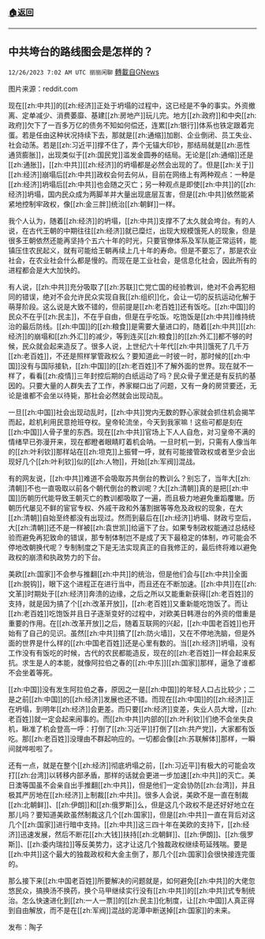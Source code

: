###  [:house:返回](README.md)
---


## 中共垮台的路线图会是怎样的？
`12/26/2023 7:02 AM UTC 丽丽闲聊` [轉載自GNews](https://gnews.org/articles/2152097)

图片来源：reddit.com

现在[[zh:中共]]的[[zh:经济]]正处于坍塌的过程中，这已经是不争的事实。外资撤离、定单减少、消费萎靡、基建[[zh:房地产]]玩儿完。地方[[zh:政府]]和中央[[zh:政府]]欠下了一百多万亿的债务不知如何偿还，连累[[zh:银行]]体系也铁定跟着完蛋。若是任由这种状况持续下去，那就是[[zh:通缩]]加剧、企业倒闭、员工失业、社会动荡。若是[[zh:习近平]]撑不住了，弄个无锚大印钞，那结局就是[[zh:恶性通货膨胀]]，出现类似于[[zh:国民党]]滥发金圆券的结局。无论是[[zh:通缩]]还是[[zh:通胀]]，[[zh:中共]][[zh:经济]]的坍塌都是必然会出现的了。但是[[zh:关于]][[zh:经济]]崩塌后[[zh:中共]]政权会何去何从，目前在网络上有两种观点：一种是[[zh:经济]]坍塌后[[zh:中共]]也会随之灭亡；另一种观点是即使[[zh:中共]]的[[zh:经济]]坍塌，国内民众成为两脚羊并大量出现底层互害，但是[[zh:中共]]依然能紧紧地控制牢政权，像[[zh:金三胖]]统治[[zh:朝鲜]]一样。

我个人认为，随着[[zh:经济]]的坍塌，[[zh:中共]]支撑不了太久就会垮台。有的人说，在古代王朝的中期往往[[zh:经济]]就已糜烂，出现大规模饿死人的现象，但是很多王朝依然还能再坚持个五六十年的时光，只要官僚体系及军队能正常运转，能镇压住农民起义，就有可能给王朝再续上几十年的寿命。但是不要忘了，那是农业社会，在农业社会什么都是慢的。而现在是工业社会，是信息化社会，因此所有的进程都会是大大加快的。

有人说，[[zh:中共]]充分吸取了[[zh:苏联]]亡党亡国的经验教训，绝对不会再犯相同的错误，绝对不会允许民众实现自我[[zh:组织]]化，会让一切的反抗运动化解于萌芽阶段。这么说是大致不错的，但前提是[[zh:老百姓]]还有饭吃。[[zh:中国]]的民众不在乎[[zh:民主]]，不在乎自由，但是在乎吃饭。吃饱饭是[[zh:中共]]维持统治的最后防线。[[zh:中国]]的[[zh:粮食]]是需要大量进口的，随着[[zh:中共]][[zh:经济]]的崩塌和[[zh:外汇]]的减少，等到连买[[zh:粮食]]的[[zh:外汇]]都不够的时候，民众就会起来造反了。很多人说，上世纪六十年代[[zh:中共]]饿死了几千万[[zh:老百姓]]，不还是照样掌管政权么？要知道此一时彼一时，那时候的[[zh:中国]]没有与国际接轨，[[zh:中国]]的[[zh:老百姓]]不了解外面的世界。现在就不一样了，看看[[zh:疫情]]三年封控后期的白纸运动了吗？民众骨子里还是有反抗的基因的。只要大量的人群失去了工作，养家糊口出了问题，又有一身的房贷要还，无论是谁都不会坐以待毙，那社会必然就会出现动乱。

一旦[[zh:中国]]社会出现动乱时，[[zh:中共]]党内无数的野心家就会抓住机会揭竿而起，趁机利用民意抢班夺权。皇帝轮流坐，今天到我家嘛！这些可都是刻在[[zh:中国]]人骨子里的东西。现在[[zh:中共]]官场上下人人自危，对习皇帝不满的情绪早已弥漫开来，现在都瞪者眼睛盯着机会呐。一旦时机一到，只需有人像当年的[[zh:叶利钦]]那样站在[[zh:坦克]]上振臂一呼，就有可能接管政权或者至少会出现好几个[[zh:叶利钦]]似的[[zh:人物]]，开始[[zh:军阀]]混战。

有的网友说，[[zh:中共]]难道不会吸取苏共倒台的教训么？别忘了，当年大[[zh:清朝]]不也一直吸取以前各个朝代倒台的教训呢？大[[zh:清朝]]真的是把[[zh:中国]]历朝历代能导致王朝灭亡的教训都吸取了一遍，而且极力地避免重蹈覆辙。历朝历代屡见不鲜的宦官专权、外戚干政和外藩割据等等危及政权的现象，在大[[zh:清朝]]自始至终都没有出现过。然而到最后在[[zh:经济]]坍塌、财政亏空后，大[[zh:清朝]]还不是一样被[[zh:袁世凯]]给逼下了台。如果专制政权能通过总结经验而避免再犯致命的错误，那专制体制岂不是成了天下最稳定的体制，咋可能会不停地改朝换代呢？专制制度之下是无法实现真正的自我修正的，最后终将难以避免政权的崩溃和执政势力的下台。

美欧[[zh:国家]]不会参与推翻[[zh:中共]]的统治，但是他们会与[[zh:中共]]全面[[zh:脱钩]]，眼下这个进程正在进行当中，而且还在不断加速。[[zh:中共]]在[[zh:文革]]时期处于[[zh:经济]]奔溃的边缘，之后之所以又能重新获得[[zh:老百姓]]的支持，就是因为搞了个[[zh:改革开放]]，[[zh:老百姓]]又重新能吃饱饭了。而让[[zh:老百姓]]吃饱饭并且日子逐渐变好的过程中，对欧美日韩港台的外资的借重是重要的作用。在[[zh:改革开放]]之后，随着互联网的兴起，[[zh:中国老百姓]]也开始有了自己的见识。虽然[[zh:中共]]搞了[[zh:防火墙]]，又在不停地洗脑，但是外面的世界是什么样的[[zh:中国老百姓]]还是心里有数的。当[[zh:经济]]坍塌，没有工作没有有饭吃的时候，古代的农民都能造反，现在的[[zh:老百姓]]一样会起来反抗。求生是人的本能，就像阿拉伯之春的[[zh:中东]][[zh:国家]]那样，逼急了谁都不会坐着等死。

[[zh:中国]]没有发生阿拉伯之春，原因之一是[[zh:中国]]的年轻人口占比较少；二是之前[[zh:中国]]的[[zh:经济]]发展也还不错。而现在[[zh:中国]]的[[zh:经济]]正在坍塌，到明年[[zh:经济]]会更差。而只要[[zh:经济]]变差，失业人员大增，[[zh:老百姓]]就一定会起来闹事的。而[[zh:中共]]内部的[[zh:叶利钦]]们绝不会坐失良机，瞅准了机会登高一呼：打倒了[[zh:习近平]]打倒了[[zh:共产党]]，大家都有饭吃。那[[zh:老百姓]]没理由不群起响应的。一切都会像[[zh:苏联解体]]那样，一瞬间就哗啦啦了。

还有一点，就是在整个[[zh:经济]]彻底坍塌之前，[[zh:习近平]]有极大的可能会攻打[[zh:台湾]]以转移内部矛盾，那样的话就会更进一步加速[[zh:中共]]的灭亡。美日澳等国虽不会亲自出手推翻[[zh:中共]]，但是他们一定会协防[[zh:台湾]]，并且极其严厉地在[[zh:经济]]上制裁[[zh:中共]]。很多人会说，美欧不是一直在制裁[[zh:北朝鲜]]、[[zh:伊朗]]和[[zh:俄罗斯]]么，但是这几个政权不是还好好地立在那儿吗？要知道美欧虽然制裁这几个[[zh:国家]]，但是[[zh:中共]]一直在背后对这几个[[zh:国家]]进行暗中支持。[[zh:中共]]这三四十年在美欧的支持下，[[zh:经济]]迅速发展，然后不断花[[zh:大钱]]扶持[[zh:北朝鲜]]、[[zh:伊朗]]、[[zh:俄罗斯]]、[[zh:委内瑞拉]]等反美势力，这才让这几个独裁政权继续苟延残喘。要是[[zh:中共]]这个最大的独裁政权和大金主倒了，那几个[[zh:国家]]会很快接连完蛋的。

那么接下来[[zh:中国老百姓]]所要解决的问题就是，如何避免[[zh:中共]]的大佬忽悠民众，搞换汤不换药，换个马甲继续实行没有[[zh:中共]]的[[zh:中共]]式专制统治。怎么快速进化到[[zh:一人一票]]的[[zh:民主]]化制度，让[[zh:中国]]人真正得到自由解放，而不是在[[zh:军阀]]混战的泥潭中断送掉[[zh:国家]]的未来。

发布：陶子
